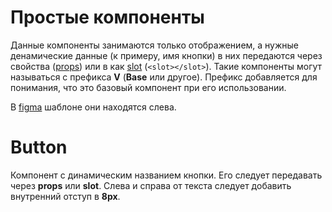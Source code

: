 # Простые компоненты

Данные компоненты занимаются только отображением, а нужные денамические данные (к примеру, имя кнопки) в них передаются через свойства ([props](https://ru.vuejs.org/v2/guide/components-props.html)) или в как [slot](https://ru.vuejs.org/v2/guide/components-slots.html) (```<slot></slot>```). Такие компоненты могут называться с префикса **V** (**Base** или другое). Префикс добавляется для понимания, что это базовый компонент при его использовании.

В [figma](https://www.figma.com/file/Cr5ltThZU1skT1uGNnxksv/training-100ballovgram-template?node-id=215%3A128) шаблоне они находятся слева.

# Button

Компонент с динамическим названием кнопки. Его следует передавать через **props** или **slot**. Слева и справа от текста следует добавить внутренний отступ в **8px**.